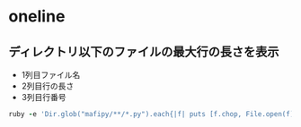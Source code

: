 # oneline

## ディレクトリ以下のファイルの最大行の長さを表示
* 1列目ファイル名
* 2列目行の長さ
* 3列目行番号

```ruby
ruby -e 'Dir.glob("mafipy/**/*.py").each{|f| puts [f.chop, File.open(f).to_a.map.with_index{|l, idx| [l.length, idx] }.max{|a, b| a[0] <=> b[0]}].join("\t") }'
```
